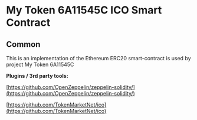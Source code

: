 # My Token 6A11545C ICO Smart Contract

## Common

This is an implementation of the Ethereum ERC20 smart-contract is used by project My Token 6A11545C

<b>Plugins / 3rd party tools:</b>

[https://github.com/OpenZeppelin/zeppelin-solidity/](https://github.com/OpenZeppelin/zeppelin-solidity/)

[https://github.com/TokenMarketNet/ico](https://github.com/TokenMarketNet/ico)